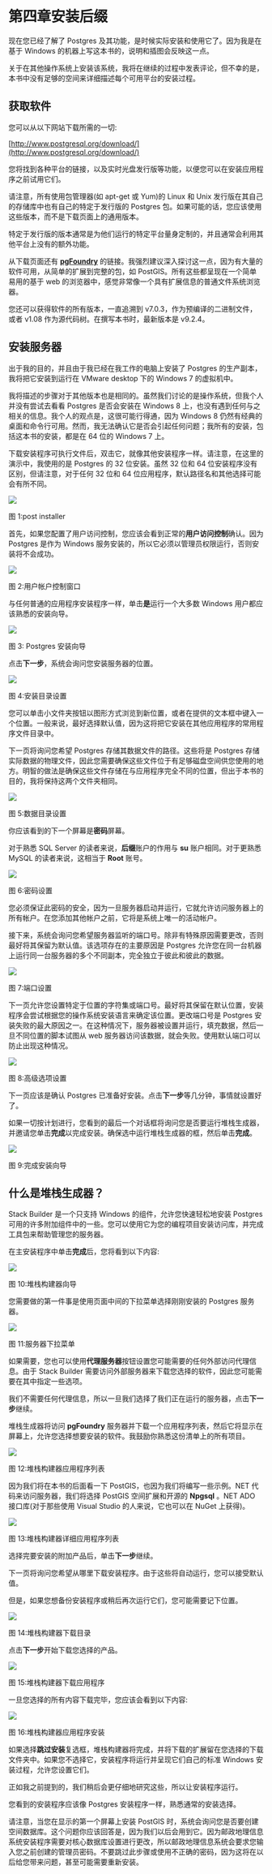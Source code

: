 # 第四章安装后缀

现在您已经了解了 Postgres 及其功能，是时候实际安装和使用它了。因为我是在基于 Windows 的机器上写这本书的，说明和插图会反映这一点。

关于在其他操作系统上安装该系统，我将在继续的过程中发表评论，但不幸的是，本书中没有足够的空间来详细描述每个可用平台的安装过程。

## 获取软件

您可以从以下网站下载所需的一切:

[http://www.postgresql.org/download/](http://www.postgresql.org/download/)

您将找到各种平台的链接，以及实时光盘发行版等功能，以便您可以在安装应用程序之前试用它们。

请注意，所有使用包管理器(如 apt-get 或 Yum)的 Linux 和 Unix 发行版在其自己的存储库中也有自己的特定于发行版的 Postgres 包。如果可能的话，您应该使用这些版本，而不是下载页面上的通用版本。

特定于发行版的版本通常是为他们运行的特定平台量身定制的，并且通常会利用其他平台上没有的额外功能。

从下载页面还有 **[pgFoundry](http://pgfoundry.org/)** 的链接。我强烈建议深入探讨这一点，因为有大量的软件可用，从简单的扩展到完整的包，如 PostGIS。所有这些都呈现在一个简单易用的基于 web 的浏览器中，感觉非常像一个具有扩展信息的普通文件系统浏览器。

您还可以获得软件的所有版本，一直追溯到 v7.0.3，作为预编译的二进制文件，或者 v1.08 作为源代码树。在撰写本书时，最新版本是 v9.2.4。

## 安装服务器

出于我的目的，并且由于我已经在我工作的电脑上安装了 Postgres 的生产副本，我将把它安装到运行在 VMware desktop 下的 Windows 7 的虚拟机中。

我将描述的步骤对于其他版本也是相同的。虽然我们讨论的是操作系统，但我个人并没有尝试去看看 Postgres 是否会安装在 Windows 8 上，也没有遇到任何与之相关的信息。我个人的观点是，这很可能行得通，因为 Windows 8 仍然有经典的桌面和命令行可用。然而，我无法确认它是否会引起任何问题；我所有的安装，包括这本书的安装，都是在 64 位的 Windows 7 上。

下载安装程序可执行文件后，双击它，就像其他安装程序一样。请注意，在这里的演示中，我使用的是 Postgres 的 32 位安装。虽然 32 位和 64 位安装程序没有区别，但请注意，对于任何 32 位和 64 位应用程序，默认路径名和其他选择可能会有所不同。

![](img/image001.jpg)

图 1:post installer

首先，如果您配置了用户访问控制，您应该会看到正常的**用户访问控制**确认。因为 Postgres 是作为 Windows 服务安装的，所以它必须以管理员权限运行，否则安装将不会成功。

![](img/image002.png)

图 2:用户帐户控制窗口

与任何普通的应用程序安装程序一样，单击**是**运行一个大多数 Windows 用户都应该熟悉的安装向导。

![](img/image003.jpg)

图 3: Postgres 安装向导

点击**下一步**，系统会询问您安装服务器的位置。

![](img/image004.jpg)

图 4:安装目录设置

您可以单击小文件夹按钮以图形方式浏览到新位置，或者在提供的文本框中键入一个位置。一般来说，最好选择默认值，因为这将把它安装在其他应用程序的常用程序文件目录中。

下一页将询问您希望 Postgres 存储其数据文件的路径。这些将是 Postgres 存储实际数据的物理文件，因此您需要确保这些文件位于有足够磁盘空间供您使用的地方。明智的做法是确保这些文件存储在与应用程序完全不同的位置，但出于本书的目的，我将保持这两个文件夹相同。

![](img/image005.jpg)

图 5:数据目录设置

你应该看到的下一个屏幕是**密码**屏幕。

对于熟悉 SQL Server 的读者来说，**后缀**账户的作用与 **su** 账户相同。对于更熟悉 MySQL 的读者来说，这相当于 **Root** 账号。

![](img/image006.jpg)

图 6:密码设置

您必须保证此密码的安全，因为一旦服务器启动并运行，它就允许访问服务器上的所有帐户。在您添加其他帐户之前，它将是系统上唯一的活动帐户。

接下来，系统会询问您希望服务器监听的端口号。除非有特殊原因需要更改，否则最好将其保留为默认值。该选项存在的主要原因是 Postgres 允许您在同一台机器上运行同一台服务器的多个不同副本，完全独立于彼此和彼此的数据。

![](img/image007.jpg)

图 7:端口设置

下一页允许您设置特定于位置的字符集或端口号。最好将其保留在默认位置，安装程序会尝试根据您的操作系统安装语言来确定该位置。更改端口号是 Postgres 安装失败的最大原因之一。在这种情况下，服务器被设置并运行，填充数据，然后一旦不同位置的脚本试图从 web 服务器访问该数据，就会失败。使用默认端口可以防止出现这种情况。

![](img/image008.jpg)

图 8:高级选项设置

下一页应该是确认 Postgres 已准备好安装。点击**下一步**等几分钟，事情就设置好了。

如果一切按计划进行，您看到的最后一个对话框将询问您是否要运行堆栈生成器，并邀请您单击**完成**以完成安装。确保选中运行堆栈生成器的框，然后单击**完成**。

![](img/image009.jpg)

图 9:完成安装向导

## 什么是堆栈生成器？

Stack Builder 是一个只支持 Windows 的组件，允许您快速轻松地安装 Postgres 可用的许多附加组件中的一些。您可以使用它为您的编程项目安装访问库，并完成工具包来帮助管理您的服务器。

在主安装程序中单击**完成**后，您将看到以下内容:

![](img/image010.jpg)

图 10:堆栈构建器向导

您需要做的第一件事是使用页面中间的下拉菜单选择刚刚安装的 Postgres 服务器。

![](img/image011.jpg)

图 11:服务器下拉菜单

如果需要，您也可以使用**代理服务器**按钮设置您可能需要的任何外部访问代理信息。由于 Stack Builder 需要访问外部服务器来下载您选择的软件，因此您可能需要在其中指定一些选项。

我们不需要任何代理信息，所以一旦我们选择了我们正在运行的服务器，点击**下一步**继续。

堆栈生成器将访问 **pgFoundry** 服务器并下载一个应用程序列表，然后它将显示在屏幕上，允许您选择想要安装的软件。我鼓励你熟悉这份清单上的所有项目。

![](img/image012.png)

图 12:堆栈构建器应用程序列表

因为我们将在本书的后面看一下 PostGIS，也因为我们将编写一些示例。NET 代码来访问服务器，我们将选择 PostGIS 空间扩展和开源的 **Npgsql** 。NET ADO 接口库(对于那些使用 Visual Studio 的人来说，它也可以在 NuGet 上获得)。

![](img/image013.png)

图 13:堆栈构建器详细应用程序列表

选择完要安装的附加产品后，单击**下一步**继续。

下一页将询问您希望从哪里下载安装程序。由于这些将自动运行，您可以接受默认值。

但是，如果您想备份安装程序或稍后再次运行它们，您可能需要记下位置。

![](img/image014.png)

图 14:堆栈构建器下载目录

点击**下一步**开始下载您选择的产品。

![](img/image015.jpg)

图 15:堆栈构建器下载应用程序

一旦您选择的所有内容下载完毕，您应该会看到以下内容:

![](img/image016.png)

图 16:堆栈构建器应用程序安装

如果选择**跳过安装**复选框，堆栈构建器将完成，并将下载的扩展留在您选择的下载文件夹中。如果您不选择它，安装程序将运行并呈现它们自己的标准 Windows 安装过程，允许您设置它们。

正如我之前提到的，我们稍后会更仔细地研究这些，所以让安装程序运行。

您看到的安装程序应该像 Postgres 安装程序一样，熟悉通常的安装选择。

请注意，当您在显示的第一个屏幕上安装 PostGIS 时，系统会询问您是否要创建空间数据库。这个问题你应该回答是，因为我们以后会用到它。因为邮政地理信息系统安装程序需要对核心数据库设置进行更改，所以邮政地理信息系统会要求您输入您之前创建的管理员密码。不要跳过此步骤或使用不正确的密码，因为这将在以后给您带来问题，甚至可能需要重新安装。